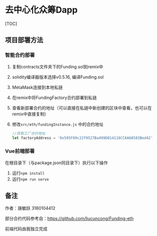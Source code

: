 # 去中心化众筹Dapp

[TOC]

## 项目部署方法



### 智能合约部署

1. 复制contracts文件夹下的Funding.sol到remix中

2. solidity编译器版本选择v0.5.16, 编译Funding.sol

3. MetaMask连接到本地私链

4. 在remix中将FundingFactory合约部署到私链

5. 查看新部署合约的地址（可以直接在私链中新创建的区块中查看，也可以在remix中直接复制）

6. 修改`src/eth/fundingInstance.js` 中的合约地址

   ```javascript
   //获取工厂合约地址
   let factoryAddress = '0x595F09c22f9527Ba499D014118CC6A68583Bed42'
   ```
   
   

### Vue前端部署

在根目录下（与package.json同目录下）执行以下操作

1. 运行`npm install`
2. 运行`npm run serve`



## 备注

作者：唐敏跃 3180104412

部分合约代码参考自：https://github.com/liucuncong/Funding-eth

前端代码由我独立完成